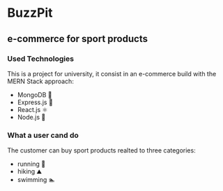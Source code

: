 # BuzzPit 
## e-commerce for sport products
### Used Technologies 
This is a project for university, it consist in an e-commerce build with the MERN Stack approach:
-  MongoDB 🍃
-  Express.js 📶
-  React.js ⚛️
-  Node.js 🔗

### What a user cand do 
The customer can buy sport products realted to three categories:
-  running 🏃
-  hiking ⛰️
-  swimming 🏊

